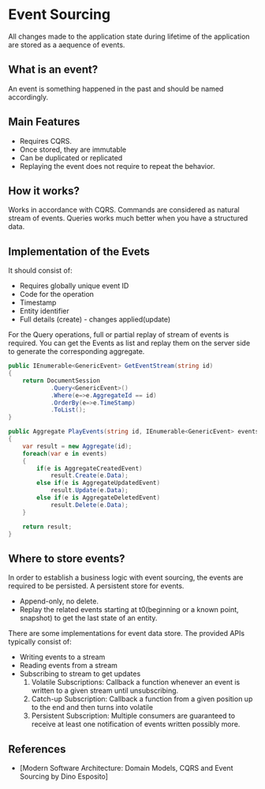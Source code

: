 # Event Sourcing
All changes made to the application state during lifetime of the application are stored as a aequence of events.

## What is an event?
An event is something happened in the past and should be named accordingly.
## Main Features
- Requires CQRS.
- Once stored, they are immutable
- Can be duplicated or replicated
- Replaying the event does not require to repeat the behavior.

## How it works?
Works in accordance with CQRS. Commands are considered as natural stream of events. Queries works much better when you have a structured data.

## Implementation of the Evets
It should consist of: 
- Requires globally unique event ID
- Code for the operation
- Timestamp
- Entity identifier
- Full details (create) - changes applied(update)

For the Query operations, full or partial replay of stream of events is required. You can get the Events as list and replay them on the server side to generate the corresponding aggregate.
```csharp
public IEnumerable<GenericEvent> GetEventStream(string id)
{
    return DocumentSession
            .Query<GenericEvent>()
            .Where(e=>e.AggregateId == id)
            .OrderBy(e=>e.TimeStamp)
            .ToList();
}

public Aggregate PlayEvents(string id, IEnumerable<GenericEvent> events)
{
    var result = new Aggregate(id);
    foreach(var e in events)
    {
        if(e is AggregateCreatedEvent)
            result.Create(e.Data);
        else if(e is AggregateUpdatedEvent)
            result.Update(e.Data);
        else if(e is AggregateDeletedEvent)
            result.Delete(e.Data);
    }

    return result;
}
```
## Where to store events?
In order to establish a business logic with event sourcing, the events are required to be persisted. A persistent store for events.
- Append-only, no delete.
- Replay the related events starting at t0(beginning or a known point, snapshot) to get the last state of an entity.

There are some implementations for event data store. The provided APIs typically consist of:
- Writing events to a stream
- Reading events from a stream
- Subscribing to stream to get updates
    1. Volatile Subscriptions: Callback a function whenever an event is written to a given stream until unsubscribing.
    2. Catch-up Subscription: Callback a function from a given position up to the end and then turns into volatile
    3. Persistent Subscription: Multiple consumers are guaranteed to receive at least one notification of events written possibly more.

## References
- [Modern Software Architecture: Domain Models, CQRS and Event Sourcing by Dino Esposito]